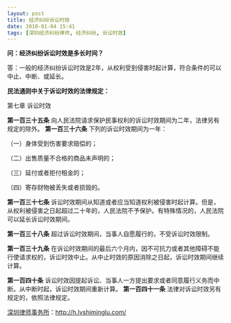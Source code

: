 ```yaml
---
layout: post
title: 经济纠纷诉讼时效
date: 2010-01-04 15:41
tags: [深圳经济纠纷律师, 经济纠纷, 诉讼时效]
---
```

<strong>问：经济纠纷诉讼时效是多长时间？ </strong>

答：一般的经济纠纷诉讼时效是2年，从权利受到侵害时起计算，符合条件的可以中止、中断、或延长。

<strong>民法通则中关于诉讼时效的法律规定： </strong>

第七章 诉讼时效

<strong>第一百三十五条</strong> 向人民法院请求保护民事权利的诉讼时效期间为二年，法律另有规定的除外。
<strong>
第一百三十六条</strong> 下列的诉讼时效期间为一年：

（一）身体受到伤害要求赔偿的；

（二）出售质量不合格的商品未声明的；

（三）延付或者拒付租金的；

（四）寄存财物被丢失或者损毁的。

<strong>第一百三十七条</strong> 诉讼时效期间从知道或者应当知道权利被侵害时起计算。但是，从权利被侵害之日起超过二十年的，人民法院不予保护。有特殊情况的，人民法院可以延长诉讼时效期间。

<strong>第一百三十八条</strong> 超过诉讼时效期间，当事人自愿履行的，不受诉讼时效限制。

<strong>第一百三十九条</strong> 在诉讼时效期间的最后六个月内，因不可抗力或者其他障碍不能行使请求权的，诉讼时效中止。从中止时效的原因消除之日起，诉讼时效期间继续计算。

<strong>第一百四十条</strong> 诉讼时效因提起诉讼、当事人一方提出要求或者同意履行义务而中断。从中断时起，诉讼时效期间重新计算。
<strong>
第一百四十一条</strong> 法律对诉讼时效另有规定的，依照法律规定。

<a href="http://h.lvshiminglu.com/">深圳律师事务所</a>：<a href="http://h.lvshiminglu.com/">http://h.lvshiminglu.com/</a>

